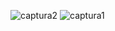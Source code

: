 ![captura2](https://github.com/felix2680/SimulacionPorComputadora-IsaacHernandez/assets/74196394/d6c93123-0c0c-4bd8-8a7d-0ae3175fc30d)
![captura1](https://github.com/felix2680/SimulacionPorComputadora-IsaacHernandez/assets/74196394/013a0dde-f2f9-4aa0-9822-4549c41b8d10)
